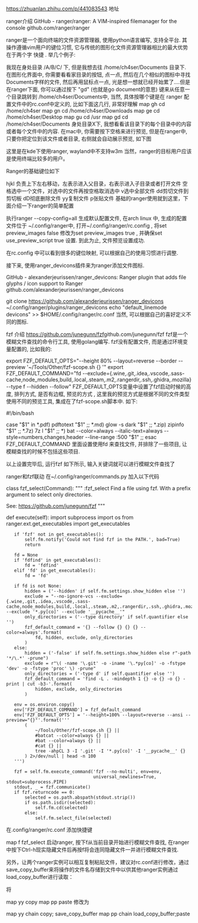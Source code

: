 https://zhuanlan.zhihu.com/p/441083543
地址


ranger介绍
GitHub - ranger/ranger: A VIM-inspired filemanager for the console
​github.com/ranger/ranger

ranger是一个面向终端的文件资源管理器, 使用python语言编写, 支持全平台. 其操作遵循vim用户的键位习惯, 它与传统的图形化文件资源管理器相比的最大优势在于两个字 快捷 . 举几个例子:

我现在身处目录 /A/B/C/ 下, 但是我想去往 /home/ch4ser/Documents 目录下. 在图形化界面中, 你需要看看家目录的按钮, 点一点, 然后在几个相似的图标中寻找Documents字样的文件, 然后再用鼠标点一点, 光是想一想就已经开始累了....但是在ranger下面, 你可以通过按下 "gd" (也就是go document的意思) 键来从任意一个目录跳转到 /home/ch4ser/Documents中, 当然, 具体按哪个键是在 ranger 配置文件中的rc.conf中定义的, 比如下面这几行, 非常好理解
map gh cd /home/ch4ser
map gn cd /home/ch4ser/Downloads
map ge cd /home/ch4ser/Desktop
map gu cd /usr
map gd cd /home/ch4ser/Documents
身处目录X下, 我想看看该目录下的每个目录中的内容或者每个文件中的内容. 在mac中, 你需要按下空格来进行预览, 但是在ranger中, 只要你把定位到该文件或者目录, 右侧就会自动展示预览, 如下图


这里是在kde下使用ranger, wayland中不支持w3m
当然，ranger的目标用户应该是使用终端比较多的用户。

Ranger的基础键位如下

hjkl 负责上下左右移动，左表示进入父目录，右表示进入子目录或者打开文件
空格选中一个文件，对选中的文件再按空格取消选中
v选中全部文件
dd剪切文件到剪切板
dD彻底删除文件
yy复制文件
p张贴文件
基础的ranger使用就到这里，下面介绍一下ranger的简单配置

执行ranger --copy-config=all 生成默认配置文件, 在arch linux 中, 生成的配置文件位于 ~/.config/ranger中, 打开~/.config/ranger/rc.config , 将set preview_images false 修改为set preview_images true , 并确保set use_preview_script true 设置. 到此为止, 文件预览设置成功.

在rc.config 中可以看到很多的键位映射, 可以根据自己的使用习惯进行调整.

接下来, 使用ranger_devicons插件来为ranger添加文件图标.

GitHub - alexanderjeurissen/ranger_devicons: Ranger plugin that adds file glyphs / icon support to Ranger
​github.com/alexanderjeurissen/ranger_devicons

git clone https://github.com/alexanderjeurissen/ranger_devicons ~/.config/ranger/plugins/ranger_devicons
echo "default_linemode devicons" >> $HOME/.config/ranger/rc.conf
当然, 可以根据自己的喜好定义不同的图标.

fzf 介绍
https://github.com/junegunn/fzf
​github.com/junegunn/fzf
fzf是一个模糊文件查找的命令行工具, 使用golang编写. fzf没有配置文件, 而是通过环境变量配置的, 比如我的:

export FZF_DEFAULT_OPTS="--height 80% --layout=reverse --border --preview '~/Tools/Other/fzf-scope.sh {} '"
export FZF_DEFAULT_COMMAND="fd --exclude={.wine,.git,.idea,.vscode,.sass-cache,node_modules,build,.local,.steam,.m2,.rangerdir,.ssh,.ghidra,.mozilla} --type f --hidden --follow"
FZF_DEFAULT_OPTS变量中设置了fzf启动时候的高度, 排列方式, 是否有边框, 预览的方式 , 这里我的预览方式是根据不同的文件类型使用不同的预览工具, 集成在了fzf-scope.sh脚本中. 如下:

#!/bin/bash

case "$1" in
	*.pdf) pdftotext "$1" ;;
	*.md) glow -s dark "$1" ;;
	*.zip) zipinfo "$1" ;;
	*.7z) 7z l "$1" ;;
	*) bat --color=always --italic-text=always --style=numbers,changes,header --line-range :500 "$1" ;;
esac
FZF_DEFAULT_COMMAND 里面设置使用fd 来查找文件, 并排除了一些项目, 让模糊查找的时候不包括这些项目.

以上设置完毕后, 运行fzf 如下所示, 输入关键词就可以进行模糊文件查找了


ranger和fzf联动
在~/.config/ranger/commands.py 加入以下代码

class fzf_select(Command):
   """
   :fzf_select
   Find a file using fzf.
   With a prefix argument to select only directories.

   See: https://github.com/junegunn/fzf
   """

   def execute(self):
       import subprocess
       import os
       from ranger.ext.get_executables import get_executables

       if 'fzf' not in get_executables():
           self.fm.notify('Could not find fzf in the PATH.', bad=True)
           return

       fd = None
       if 'fdfind' in get_executables():
           fd = 'fdfind'
       elif 'fd' in get_executables():
           fd = 'fd'

       if fd is not None:
           hidden = ('--hidden' if self.fm.settings.show_hidden else '')
           exclude = "--no-ignore-vcs --exclude={.wine,.git,.idea,.vscode,.sass-cache,node_modules,build,.local,.steam,.m2,.rangerdir,.ssh,.ghidra,.mozilla} --exclude '*.py[co]' --exclude '__pycache__'"
           only_directories = ('--type directory' if self.quantifier else '')
           fzf_default_command = '{} --follow {} {} {} --color=always'.format(
               fd, hidden, exclude, only_directories
           )
       else:
           hidden = ('-false' if self.fm.settings.show_hidden else r"-path '*/\.*' -prune")
           exclude = r"\( -name '\.git' -o -iname '\.*py[co]' -o -fstype 'dev' -o -fstype 'proc' \) -prune"
           only_directories = ('-type d' if self.quantifier else '')
           fzf_default_command = 'find -L . -mindepth 1 {} -o {} -o {} -print | cut -b3-'.format(
               hidden, exclude, only_directories
           )

       env = os.environ.copy()
       env['FZF_DEFAULT_COMMAND'] = fzf_default_command
       env['FZF_DEFAULT_OPTS'] = '--height=100% --layout=reverse --ansi --preview="{}"'.format('''
           (
               ~/Tools/Other/fzf-scope.sh {} ||
               #batcat --color=always {} ||
               #bat --color=always {} ||
               #cat {} ||
               tree -ahpCL 3 -I '.git' -I '*.py[co]' -I '__pycache__' {}
           ) 2>/dev/null | head -n 100
       ''')

       fzf = self.fm.execute_command('fzf --no-multi', env=env,
                                     universal_newlines=True, stdout=subprocess.PIPE)
       stdout, _ = fzf.communicate()
       if fzf.returncode == 0:
           selected = os.path.abspath(stdout.strip())
           if os.path.isdir(selected):
               self.fm.cd(selected)
           else:
               self.fm.select_file(selected)       


在.config/ranger/rc.conf 添加快捷键

map f fzf_select
启动ranger, 按下f从当前目录开始进行模糊文件查找, 在ranger中按下Ctrl-h现实隐藏文件后再按f将会连同隐藏文件一并进行模糊文件查找.

另外，让两个ranger实例可以相互复制粘贴文件，建议对rc.conf进行修改，通过save_copy_buffer来将操作的文件名存储到文件中以供其他ranger实例通过load_copy_buffer进行读取：

将

map yy copy
map pp paste
修改为

map yy chain copy; save_copy_buffer
map pp chain load_copy_buffer;paste